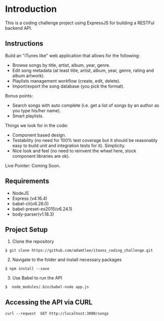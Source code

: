 # Introduction
This is a coding challenge project using ExpressJS for building a RESTFul backend API.

## Instructions
Build an "iTunes like" web application that allows for the following:

- Browse songs by title, artist, album, year, genre.
- Edit song metadata (at least title, artist, album, year, genre, rating and album artwork).
- Playlists management workflow (create, edit, delete).
- Import/export the song database (you pick the format).

Bonus points:

- Search songs with auto complete (i.e. get a list of songs by an author as you type his/her name).
- Smart playlists.

Things we look for in the code:

- Component based design.
- Testability (no need for 100% test coverage but it should be reasonably easy to build unit and integration tests for it).
Simplicity.
- Nice look and feel (no need to reinvent the wheel here, stock component libraries are ok).

Live Pointer: Coming Soon.
## Requirements
- NodeJS
- Express (v4.16.4)
- babel-cli(v6.26.0)
- babel-preset-es2015(v6.24.1)
- body-parser(v1.18.3)

## Project Setup
1. Clone the repository
```
$ git clone https://github.com/adamtlee/itoons_coding_challenge.git
```
2. Navigate to the folder and install necessary packages
```
$ npm install --save
```
3. Use Babel to run the API
```
$  node_modules/.bin/babel-node app.js
```
## Accessing the API via CURL
 ```
curl --request  GET http://localhost:3000/songs
```
